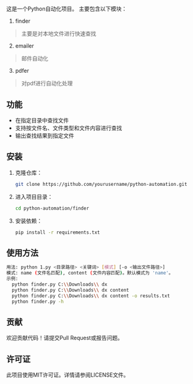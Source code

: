 # 

这是一个Python自动化项目。
主要包含以下模块：

1. finder

> 主要是对本地文件进行快速查找

2. emailer

> 邮件自动化

3. pdfer

> 对pdf进行自动化处理

## 功能

- 在指定目录中查找文件
- 支持按文件名、文件类型和文件内容进行查找
- 输出查找结果到指定文件

## 安装

1. 克隆仓库：
   ```bash
   git clone https://github.com/yourusername/python-automation.git
   ```
2. 进入项目目录：
   ```bash
   cd python-automation/finder
   ```
3. 安装依赖：
   ```bash
   pip install -r requirements.txt
   ```

## 使用方法

```bash
用法: python 1.py <目录路径> <关键词> [模式] [-o <输出文件路径>]
模式: name (文件名匹配), content (文件内容匹配)。默认模式为 'name'。
示例:
  python finder.py C:\\Downloads\\ dx
  python finder.py C:\\Downloads\\ dx content
  python finder.py C:\\Downloads\\ dx content -o results.txt
  python finder.py -h  
```

## 贡献

欢迎贡献代码！请提交Pull Request或报告问题。

## 许可证

此项目使用MIT许可证。详情请参阅LICENSE文件。
